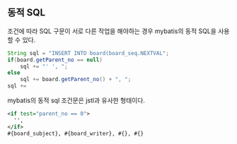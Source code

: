 ## 동적 SQL
조건에 따라 SQL 구문이 서로 다른 작업을 해야하는 경우 mybatis의 동적 SQL을 사용할 수 있다.
```java
String sql = "INSERT INTO board(board_seq.NEXTVAL";
if(board.getParent_no == null)
	sql += "' ', ";
else
	sql += board.getParent_no() + ", ";
sql += 
```
mybatis의 동적 sql 조건문은 jstl과 유사한 형태이다.
```xml
<if test="parent_no == 0">
  '',
</if>
#{board_subject}, #{board_writer}, #{}, #{}
 ```
<!--stackedit_data:
eyJoaXN0b3J5IjpbMTkyNjMzOTUxMF19
-->